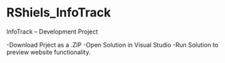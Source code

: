 # RShiels_InfoTrack
InfoTrack – Development Project

-Download Prject as a .ZIP
-Open Solution in Visual Studio
-Run Solution to preview website functionality.
